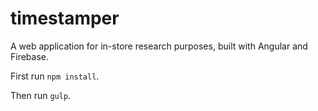 # timestamper

A web application for in-store research purposes, built with Angular and Firebase.

First run `npm install`.

Then run `gulp`.